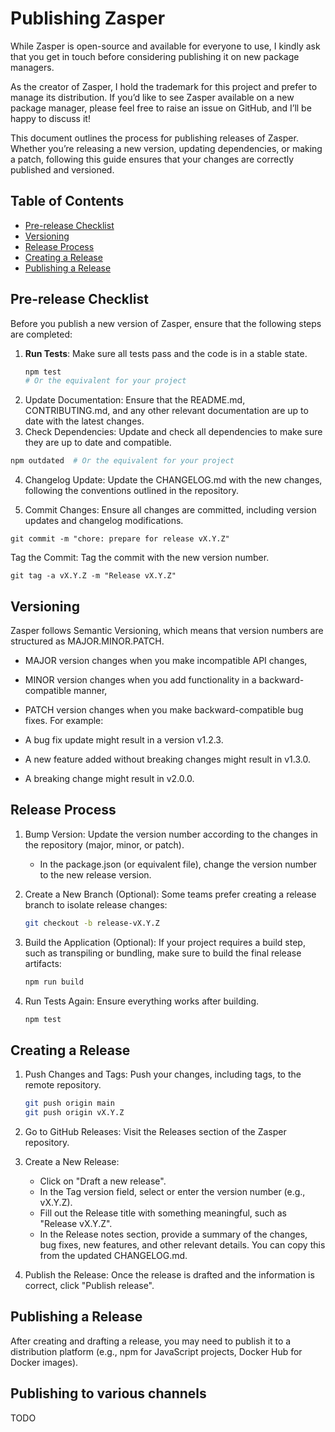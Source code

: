 # Publishing Zasper

While Zasper is open-source and available for everyone to use, I kindly ask that you get in touch before considering publishing it on new package managers. 

As the creator of Zasper, I hold the trademark for this project and prefer to manage its distribution. If you’d like to see Zasper available on a new package manager, please feel free to raise an issue on GitHub, and I’ll be happy to discuss it!

This document outlines the process for publishing releases of Zasper. Whether you’re releasing a new version, updating dependencies, or making a patch, following this guide ensures that your changes are correctly published and versioned.

## Table of Contents
- [Pre-release Checklist](#pre-release-checklist)
- [Versioning](#versioning)
- [Release Process](#release-process)
- [Creating a Release](#creating-a-release)
- [Publishing a Release](#publishing-a-release)

## Pre-release Checklist

Before you publish a new version of Zasper, ensure that the following steps are completed:

1. **Run Tests**: Make sure all tests pass and the code is in a stable state.
   ```bash
   npm test
   # Or the equivalent for your project
2. Update Documentation: Ensure that the README.md, CONTRIBUTING.md, and any other relevant documentation are up to date with the latest changes.
3. Check Dependencies: Update and check all dependencies to make sure they are up to date and compatible.
```bash
npm outdated  # Or the equivalent for your project
```
4. Changelog Update: Update the CHANGELOG.md with the new changes, following the conventions outlined in the repository.

5. Commit Changes: Ensure all changes are committed, including version updates and changelog modifications.

```
git commit -m "chore: prepare for release vX.Y.Z"
```
Tag the Commit: Tag the commit with the new version number.

```
git tag -a vX.Y.Z -m "Release vX.Y.Z"
```

## Versioning
Zasper follows Semantic Versioning, which means that version numbers are structured as MAJOR.MINOR.PATCH.

* MAJOR version changes when you make incompatible API changes,
* MINOR version changes when you add functionality in a backward-compatible manner,
* PATCH version changes when you make backward-compatible bug fixes.
For example:

* A bug fix update might result in a version v1.2.3.
* A new feature added without breaking changes might result in v1.3.0.
* A breaking change might result in v2.0.0.

## Release Process
1. Bump Version: Update the version number according to the changes in the repository (major, minor, or patch).
   * In the package.json (or equivalent file), change the version number to the new release version.
2. Create a New Branch (Optional): Some teams prefer creating a release branch to isolate release changes:

   ```bash
   git checkout -b release-vX.Y.Z
   ```

3. Build the Application (Optional): If your project requires a build step, such as transpiling or bundling, make sure to build the final release artifacts:
   ```bash
   npm run build
   ```
4. Run Tests Again: Ensure everything works after building.
   ```bash
   npm test
   ```

## Creating a Release
1. Push Changes and Tags: Push your changes, including tags, to the remote repository.

   ```bash
   git push origin main
   git push origin vX.Y.Z
   ```
2. Go to GitHub Releases: Visit the Releases section of the Zasper repository.
3. Create a New Release:

   * Click on "Draft a new release".
   * In the Tag version field, select or enter the version number (e.g., vX.Y.Z).
   * Fill out the Release title with something meaningful, such as "Release vX.Y.Z".
   * In the Release notes section, provide a summary of the changes, bug fixes, new features, and other relevant details. You can copy this from the updated CHANGELOG.md.

4. Publish the Release: Once the release is drafted and the information is correct, click "Publish release".

## Publishing a Release
After creating and drafting a release, you may need to publish it to a distribution platform (e.g., npm for JavaScript projects, Docker Hub for Docker images).

## Publishing to various channels
TODO


